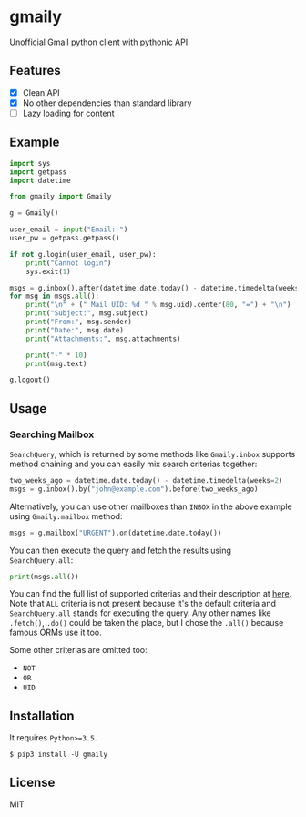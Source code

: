 # gmaily

Unofficial Gmail python client with pythonic API.

## Features

- [x] Clean API
- [x] No other dependencies than standard library
- [ ] Lazy loading for content

## Example

```python
import sys
import getpass
import datetime

from gmaily import Gmaily

g = Gmaily()

user_email = input("Email: ")
user_pw = getpass.getpass()

if not g.login(user_email, user_pw):
    print("Cannot login")
    sys.exit(1)

msgs = g.inbox().after(datetime.date.today() - datetime.timedelta(weeks=2))
for msg in msgs.all():
    print("\n" + (" Mail UID: %d " % msg.uid).center(80, "=") + "\n")
    print("Subject:", msg.subject)
    print("From:", msg.sender)
    print("Date:", msg.date)
    print("Attachments:", msg.attachments)

    print("-" * 10)
    print(msg.text)

g.logout()
```

## Usage

### Searching Mailbox

`SearchQuery`, which is returned by some methods like `Gmaily.inbox`
supports method chaining and you can easily mix search criterias together:

```python
two_weeks_ago = datetime.date.today() - datetime.timedelta(weeks=2)
msgs = g.inbox().by("john@example.com").before(two_weeks_ago)
```

Alternatively, you can use other mailboxes than `INBOX` in the above example
using `Gmaily.mailbox` method:

```python
msgs = g.mailbox("URGENT").on(datetime.date.today())
```

You can then execute the query and fetch the results using `SearchQuery.all`:

```python
print(msgs.all())
```

You can find the full list of supported criterias and their description at
[here](https://tools.ietf.org/html/rfc3501#section-6.4.4).
Note that `ALL` criteria is not present because it's the default criteria
and `SearchQuery.all` stands for executing the query.
Any other names like `.fetch()`, `.do()` could be taken the place,
but I chose the `.all()` because famous ORMs use it too.

Some other criterias are omitted too:

- `NOT`
- `OR`
- `UID`

## Installation

It requires `Python>=3.5`.

```
$ pip3 install -U gmaily
```

## License

MIT

